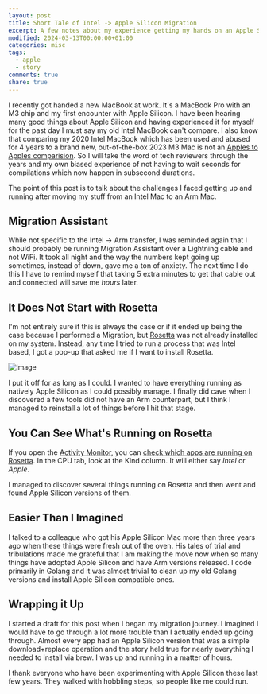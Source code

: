 ```yaml
---
layout: post
title: Short Tale of Intel -> Apple Silicon Migration
excerpt: A few notes about my experience getting my hands on an Apple Silicon Mac and migrating my stuff from my old Intel Mac.
modified: 2024-03-13T00:00:00+01:00
categories: misc
tags:
  - apple
  - story
comments: true
share: true
---
```


I recently got handed a new MacBook at work. It's a MacBook Pro with an M3 chip and my first encounter with Apple Silicon. I have been hearing many good things about Apple Silicon and having experienced it for myself for the past day I must say my old Intel MacBook can't compare. I also know that comparing my 2020 Intel MacBook which has been used and abused for 4 years to a brand new, out-of-the-box 2023 M3 Mac is not an [Apples to Apples comparision](https://media.tenor.com/a2gst_5S-RAAAAAi/uarrr-finger-guns.gif). So I will take the word of tech reviewers through the years and my own biased experience of not having to wait seconds for compilations which now happen in subsecond durations.

The point of this post is to talk about the challenges I faced getting up and running after moving my stuff from an Intel Mac to an Arm Mac.

## Migration Assistant

While not specific to the Intel -> Arm transfer, I was reminded again that I should probably be running Migration Assistant over a Lightning cable and not WiFi. It took all night and the way the numbers kept going up sometimes, instead of down, gave me a ton of anxiety. The next time I do this I have to remind myself that taking 5 extra minutes to get that cable out and connected will save me _hours_ later.

## It Does Not Start with Rosetta

I'm not entirely sure if this is always the case or if it ended up being the case because I performed a Migration, but [Rosetta](https://support.apple.com/en-us/102527) was not already installed on my system. Instead, any time I tried to run a process that was Intel based, I got a pop-up that asked me if I want to install Rosetta.

![image](https://github.com/BadgerBadgerBadgerBadger/BadgerBadgerBadgerBadger.github.io/assets/5138570/2e55563b-7f61-4ad9-aeb9-1ff42469ff98)

I put it off for as long as I could. I wanted to have everything running as natively Apple Silicon as I could possibly manage. I finally did cave when I discovered a few tools did not have an Arm counterpart, but I think I managed to reinstall a lot of things before I hit that stage.

## You Can See What's Running on Rosetta

If you open the [Activity Monitor](https://support.apple.com/guide/activity-monitor/welcome/mac), you can [check which apps are running on Rosetta](https://thenextweb.com/news/how-to-check-app-running-m1-native-version-on-mac). In the CPU tab, look at the Kind column. It will either say _Intel_ or _Apple_.

I managed to discover several things running on Rosetta and then went and found Apple Silicon versions of them.

## Easier Than I Imagined

I talked to a colleague who got his Apple Silicon Mac more than three years ago when these things were fresh out of the oven. His tales of trial and tribulations made me grateful that I am making the move now when so many things have adopted Apple Silicon and have Arm versions released. I code primarily in Golang and it was almost trivial to clean up my old Golang versions and install Apple Silicon compatible ones.

## Wrapping it Up

I started a draft for this post when I began my migration journey. I imagined I would have to go through a lot more trouble than I actually ended up going through. Almost every app had an Apple Silicon version that was a simple download+replace operation and the story held true for nearly everything I needed to install via brew. I was up and running in a matter of hours.

I thank everyone who have been experimenting with Apple Silicon these last few years. They walked with hobbling steps, so people like me could run.
